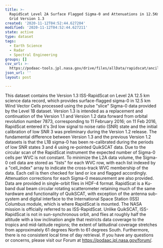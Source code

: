 ```yaml
---
title: >-
  RapidScat Level 2A Surface Flagged Sigma-0 and Attenuations in 12.5Km Swath
  Grid Version 1.3
created: '2020-11-12T04:52:44.627204'
modified: '2020-11-12T04:52:44.627211'
state: active
type: dataset
tags:
  - Earth Science
  - Radar
  - Spectral Engineering
groups: []
csv_url: >-
  https://podaac-tools.jpl.nasa.gov/drive/files/allData/rapidscat/ancillary/revtime.csv
json_url: ''
layout: post

---
```

This dataset contains the Version 1.3 ISS-RapidScat on Level 2A 12.5 km science data record, which provides surface-flagged sigma-0 in 12.5 km Wind Vector Cells processed using the pulse "slice" Sigma-0 data provided by the Level 1B dataset. Version 1.3 is intended as a replacement and continuation of the Version 1.1 and Version 1.2 data forward from orbital revolution number 7873, corresponding to 11 February 2016; on 11 Feb 2016, RapidScat entered it's 3rd low signal to noise ratio (SNR) state and the initial calibration of low SNR 3 was preliminary during the Version 1.2 release. The fundamental difference between Version 1.3 and the previous Version 1.2 datasets is that the L1B sigma-0 has been re-calibrated during the periods of low SNR states 3 and 4 using re-pointed QuikSCAT data. Due to the circular scan of the RapidScat instrument the expected number of Sigma-0 cells per WVC is not constant. To minimize the L2A data volume, the Sigma-0 cell data are stored as "lists" for each WVC row, with each list indexed by a "cell_index" array to indicate the cross-track WVC membership of the data. Each cell is then checked for land or ice and flagged accordingly. Attenuation corrections for each Sigma-0 measurement are also provided. Data are provided in single-orbit files in HDF-4 format. RapidScat is a Ku-band dual beam circular rotating scatterometer retaining much of the same hardware and functionality of QuikSCAT, with exception of the antenna sub-system and digital interface to the International Space Station (ISS) Columbus module, which is where RapidScat is mounted. The NASA mission is officially referred to as ISS-RapidScat. Unlike QuikSCAT, ISS-RapidScat is not in sun-synchronous orbit, and flies at roughly half the altitude with a low inclination angle that restricts data coverage to the tropics and mid-latitude regions; the extent of latitudinal coverage stretches from approximately 61 degrees North to 61 degrees South. Furthermore, there is no consistent local time of day retrieval. If you have any questions or concerns, please visit our Forum at https://podaac.jpl.nasa.gov/forum/.
